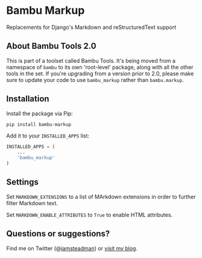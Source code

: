 # Bambu Markup

Replacements for Django's Markdown and reStructuredText support

## About Bambu Tools 2.0

This is part of a toolset called Bambu Tools. It's being moved from a namespace of `bambu` to its own
'root-level' package, along with all the other tools in the set. If you're upgrading from a version prior
to 2.0, please make sure to update your code to use `bambu_markup` rather than `bambu.markup`.

## Installation

Install the package via Pip:

```
pip install bambu-markup
```

Add it to your `INSTALLED_APPS` list:

```python
INSTALLED_APPS = (
    ...
    'bambu_markup'
)
```

## Settings

Set `MARKDOWN_EXTENSIONS` to a list of MArkdown extensions in order to further filter Markdown
text.

Set `MARKDOWN_ENABLE_ATTRIBUTES` to `True` to enable HTML attributes.


## Questions or suggestions?

Find me on Twitter (@[iamsteadman](https://twitter.com/iamsteadman))
or [visit my blog](http://steadman.io/).